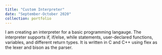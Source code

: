 ```yaml
---
title: "Custom Interpreter"
date: "September-October 2020"
collection: portfolio
---
```


I am creating an interpreter for a basic programming langauge. The interpreter supports if, if/else, while statements, user-declared functions, variables, and different return types. It is written in C and C++ using flex as the lexer and bison as the parser.
